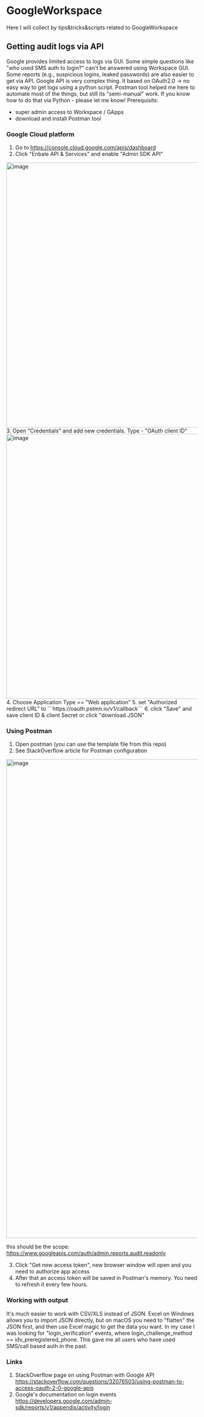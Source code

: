 # GoogleWorkspace
Here I will collect by tips&tricks&scripts related to GoogleWorkspace

## Getting audit logs via API
Google provides limited access to logs via GUI. Some simple questions like "who used SMS auth to login?" can't be answered using Workspace GUI. 
Some reports (e.g., suspicious logins, leaked passwords) are also easier to get via API. 
Google API is very complex thing. It based on OAuth2.0 -> no easy way to get logs using a python script. Postman tool helped me here to automate most of the things, but still its "semi-manual" work. If you know how to do that via Python - please let me know!
Prerequisits:
- super admin access to Workspace / GApps
- download and install Postman tool

### Google Cloud platform
1. Go to https://console.cloud.google.com/apis/dashboard 
2. Click "Enbale API & Services" and enable "Admin SDK API"
<img width="696" alt="image" src="https://user-images.githubusercontent.com/5716798/163975203-5086dd0b-12ff-4261-b5d3-aa4c129156b2.png">
3. Open "Credentials" and add new credentials. Type - "OAuth client ID"
<img width="696" alt="image" src="https://user-images.githubusercontent.com/5716798/163975611-9efd192c-9f34-47ac-a0b3-1dcca10d0ce4.png">
4. Choose Application Type == "Web application"
5. set "Authorized redirect URL" to ```https://oauth.pstmn.io/v1/callback```
6. click "Save" and save client ID & client Secret or click "download JSON"

### Using Postman
1. Open postman (you can use the template file from this repo)
2. See StackOverflow article for Postman configuration
<img width="1258" alt="image" src="https://user-images.githubusercontent.com/5716798/164022476-5888b953-d0f9-46cd-98f8-8f62999f5102.png">

this should be the scope: https://www.googleapis.com/auth/admin.reports.audit.readonly

3. Click "Get new access token", new browser window will open and you need to authorize app access
4. After that an access token will be saved in Postman's memory. You need to refresh it every few hours. 

### Working with output
It's much easier to work with CSV/XLS instead of JSON. 
Excel on Windows allows you to import JSON directly, but on macOS you need to "flatten" the JSON first, and then use Excel magic to get the data you want. 
In my case I was looking for "login_verification" events, where login_challenge_method == idv_preregistered_phone. This gave me all users who have used SMS/call based auth in the past. 

### Links
1. StackOverflow page on using Postman with Google API https://stackoverflow.com/questions/32076503/using-postman-to-access-oauth-2-0-google-apis
2. Google's documentation on login events https://developers.google.com/admin-sdk/reports/v1/appendix/activity/login
